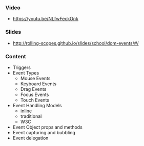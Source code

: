 ### Video
- https://youtu.be/NLfwFeckOnk

### Slides
- http://rolling-scopes.github.io/slides/school/dom-events/#/

### Content
* Triggers
* Event Types
  * Mouse Events
  * Keyboard Events
  * Drag Events
  * Focus Events
  * Touch Events
* Event Handling Models
  * inline
  * traditional
  * W3C
* Event Object props and methods
* Event capturing and bubbling
* Event delegation
